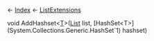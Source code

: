 ← [Index](Api-Index) ← [ListExtensions](System.Collections.Generic.ListExtensions)

void AddHashset<T><[T]()>([List<T>](System.Collections.Generic.List`1) list, [HashSet<T>](System.Collections.Generic.HashSet`1) hashset)


